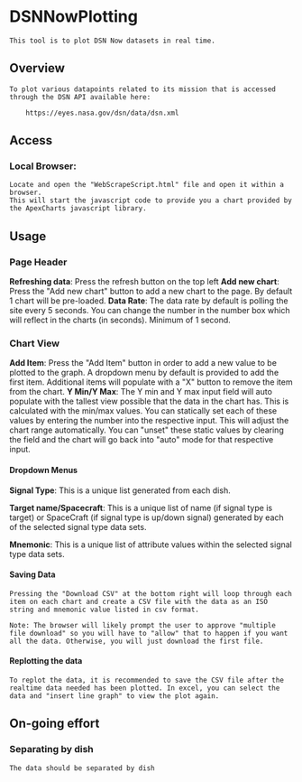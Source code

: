 # DSNNowPlotting
    This tool is to plot DSN Now datasets in real time.
## Overview

    To plot various datapoints related to its mission that is accessed through the DSN API available here: 

        https://eyes.nasa.gov/dsn/data/dsn.xml

## Access
### Local Browser:
    Locate and open the "WebScrapeScript.html" file and open it within a browser. 
    This will start the javascript code to provide you a chart provided by the ApexCharts javascript library.

## Usage

### Page Header
**Refreshing data**: 
    Press the refresh button on the top left
**Add new chart**: 
    Press the "Add new chart" button to add a new chart to the page. By default 1 chart will be pre-loaded.
**Data Rate**: 
    The data rate by default is polling the site every 5 seconds. You can change the number in the number box which will reflect in the charts (in seconds). Minimum of 1 second.
### Chart View
**Add Item**: 
    Press the "Add Item" button in order to add a new value to be plotted to the graph. A dropdown menu by default is provided to add the first item. Additional items will populate with a "X" button to remove the item from the chart.
**Y Min/Y Max**:
    The Y min and Y max input field will auto populate with the tallest view possible that the data in the chart has. This is calculated with the min/max values. You can statically set each of these values by entering the number into the respective input. This will adjust the chart range automatically.
    You can "unset" these static values by clearing the field and the chart will go back into "auto" mode for that respective input. 

#### Dropdown Menus
**Signal Type**: 
    This is a unique list generated from each dish.

**Target name/Spacecraft**: 
    This is a unique list of name (if signal type is target) or SpaceCraft (if signal type is up/down signal) generated by each of the selected signal type data sets. 

**Mnemonic**: 
    This is a unique list of attribute values within the selected signal type data sets. 

#### Saving Data

    Pressing the "Download CSV" at the bottom right will loop through each item on each chart and create a CSV file with the data as an ISO string and mnemonic value listed in csv format.

    Note: The browser will likely prompt the user to approve "multiple file download" so you will have to "allow" that to happen if you want all the data. Otherwise, you will just download the first file.

#### Replotting the data

    To replot the data, it is recommended to save the CSV file after the realtime data needed has been plotted. In excel, you can select the data and "insert line graph" to view the plot again.

## On-going effort

### Separating by dish
    The data should be separated by dish
